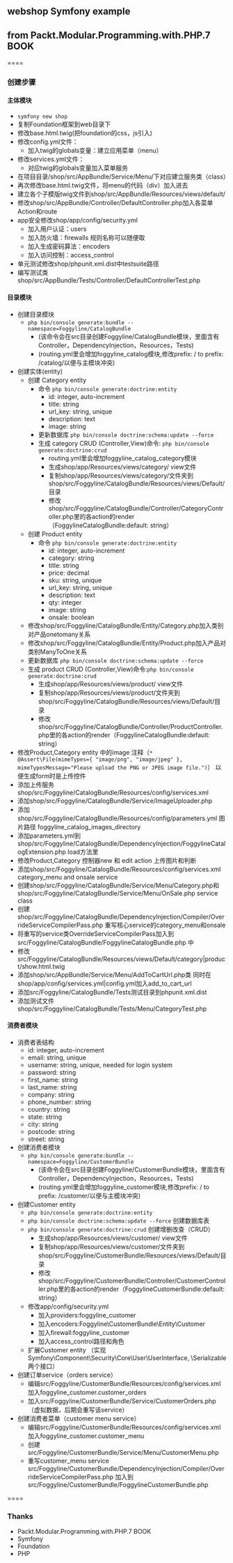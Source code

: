 ## webshop Symfony example
## from Packt.Modular.Programming.with.PHP.7 BOOK
====
### 创建步骤

#### 主体模块
 - `symfony new shop`
 - 复制Foundation框架到web目录下
 - 修改base.html.twig(把foundation的css，js引入)
 - 修改config.yml文件：
   - 加入twig的globals变量：建立应用菜单（menu）
 - 修改services.yml文件：
   - 对应twig的globals变量加入菜单服务
 - 在项目目录/shop/src/AppBundle/Service/Menu/下对应建立服务类（class）
 - 再次修改base.html.twig文件，将menu的代码（div）加入进去
 - 建立各个子模版twig文件到shop/src/AppBundle/Resources/views/default/
 - 修改shop/src/AppBundle/Controller/DefaultController.php加入各菜单Action和route
 - app安全修改shop/app/config/security.yml
   - 加入用户认证：users
   - 加入防火墙：firewalls 规则名称可以随便取
   - 加入生成密码算法：encoders
   - 加入访问控制：access_control
 - 单元测试修改shop/phpunit.xml.dist中testsuite路径
 - 编写测试类shop/src/AppBundle/Tests/Controller/DefaultControllerTest.php

#### 目录模块
 - 创建目录模块
   - `php bin/console generate:bundle --namespace=Foggyline/CatalogBundle`
     - (该命令会在src目录创建Foggyline/CatalogBundle模块，里面含有Controller，DependencyInjection，Resources，Tests)
     - (routing.yml里会增加foggyline_catalog模块,修改prefix: / to prefix: /catalog/以便与主模块冲突)
 - 创建实体(entity)
   - 创建 Category entity
     - 命令 `php bin/console generate:doctrine:entity`
       - id: integer, auto-increment
       - title: string
       - url_key: string, unique
       - description: text
       - image: string
     - 更新数据库 `php bin/console doctrine:schema:update --force`
     - 生成 category CRUD (Controller,View)命令: `php bin/console generate:doctrine:crud`
       - routing.yml里会增加foggyline_catalog_category模块
       - 生成shop/app/Resources/views/category/ view文件
       - 复制shop/app/Resources/views/category/文件夹到shop/src/Foggyline/CatalogBundle/Resources/views/Default/目录
       - 修改shop/src/Foggyline/CatalogBundle/Controller/CategoryController.php里的各action的render（FoggylineCatalogBundle:default: string）
   - 创建 Product entity
     - 命令 `php bin/console generate:doctrine:entity`
       - id: integer, auto-increment
       - category: string
       - title: string
       - price: decimal
       - sku: string, unique
       - url_key: string, unique
       - description: text
       - qty: integer
       - image: string
       - onsale: boolean
   - 修改shop/src/Foggyline/CatalogBundle/Entity/Category.php加入类别对产品onetomany关系
   - 修改shop/src/Foggyline/CatalogBundle/Entity/Product.php加入产品对类别ManyToOne关系
   - 更新数据库 `php bin/console doctrine:schema:update --force`
   - 生成 product CRUD (Controller,View)命令:`php bin/console generate:doctrine:crud`
     - 生成shop/app/Resources/views/product/ view文件
     - 复制shop/app/Resources/views/product/文件夹到shop/src/Foggyline/CatalogBundle/Resources/views/Default/目录
     - 修改shop/src/Foggyline/CatalogBundle/Controller/ProductController.php里的各action的render（FoggylineCatalogBundle:default: string）
 - 修改Product,Category entity 中的image 注释（`* @Assert\File(mimeTypes={ "image/png", "image/jpeg" }, mimeTypesMessage="Please upload the PNG or JPEG image file.")`） 以便生成form时是上传控件
 - 添加上传服务shop/src/Foggyline/CatalogBundle/Resources/config/services.xml
 - 添加shop/src/Foggyline/CatalogBundle/Service/ImageUploader.php
 - 添加shop/src/Foggyline/CatalogBundle/Resources/config/parameters.yml 图片路径 foggyline_catalog_images_directory
 - 添加parameters.yml到shop/src/Foggyline/CatalogBundle/DependencyInjection/FoggylineCatalogExtension.php load方法里
 - 修改Product,Category 控制器new 和 edit action 上传图片和判断
 - 添加shop/src/Foggyline/CatalogBundle/Resources/config/services.xml category_menu and onsale service
 - 创建shop/src/Foggyline/CatalogBundle/Service/Menu/Category.php和shop/src/Foggyline/CatalogBundle/Service/Menu/OnSale.php service class
 - 创建shop/src/Foggyline/CatalogBundle/DependencyInjection/Compiler/OverrideServiceCompilerPass.php 重写核心service的category_menu和onsale
 - 将重写的service类OverrideServiceCompilerPass加入到src/Foggyline/CatalogBundle/FoggylineCatalogBundle.php 中
 - 修改src/Foggyline/CatalogBundle/Resources/views/Default/category|product/show.html.twig
 - 添加shop/src/AppBundle/Service/Menu/AddToCartUrl.php类 同时在shop/app/config/services.yml|config.yml加入add_to_cart_url
 - 添加src/Foggyline/CatalogBundle/Tests测试目录到phpunit.xml.dist
 - 添加测试文件shop/src/Foggyline/CatalogBundle/Tests/Menu/CategoryTest.php

#### 消费者模块
 - 消费者表结构
   - id: integer, auto-increment
   - email: string, unique
   - username: string, unique, needed for login system
   - password: string
   - first_name: string
   - last_name: string
   - company: string
   - phone_number: string
   - country: string
   - state: string
   - city: string
   - postcode: string
   - street: string
 - 创建消费者模块
   - `php bin/console generate:bundle --namespace=Foggyline/CustomerBundle`
     - (该命令会在src目录创建Foggyline/CustomerBundle模块，里面含有Controller，DependencyInjection，Resources，Tests)
     - (routing.yml里会增加foggyline_customer模块,修改prefix: / to prefix: /customer/以便与主模块冲突)
 - 创建Customer entity
   - `php bin/console generate:doctrine:entity`
   - `php bin/console doctrine:schema:update --force` 创建数据库表
   - `php bin/console generate:doctrine:crud` 创建增删改查（CRUD）
     - 生成shop/app/Resources/views/customer/ view文件
     - 复制shop/app/Resources/views/customer/文件夹到shop/src/Foggyline/CustomerBundle/Resources/views/Default/目录
     - 修改shop/src/Foggyline/CustomerBundle/Controller/CustomerController.php里的各action的render（FoggylineCustomerBundle:default: string）
   - 修改app/config/security.yml
     - 加入providers:foggyline_customer
     - 加入encoders:Foggyline\CustomerBundle\Entity\Customer
     - 加入firewall:foggyline_customer
     - 加入access_control路径和角色
   - 扩展Customer entity （实现Symfony\Component\Security\Core\User\UserInterface, \Serializable 两个接口）
 - 创建订单service（orders service）
   - 编辑src/Foggyline/CustomerBundle/Resources/config/services.xml加入foggyline_customer.customer_orders
   - 加入src/Foggyline/CustomerBundle/Service/CustomerOrders.php（虚拟数据，后期会重写该service）
 - 创建消费者菜单（customer menu service）
   - 编辑src/Foggyline/CustomerBundle/Resources/config/services.xml加入foggyline_customer.customer_menu
   - 创建src/Foggyline/CustomerBundle/Service/Menu/CustomerMenu.php
   - 重写customer_menu service src/Foggyline/CustomerBundle/DependencyInjection/Compiler/OverrideServiceCompilerPass.php 加入到 src/Foggyline/CustomerBundle/FoggylineCustomerBundle.php

====

### Thanks
 - Packt.Modular.Programming.with.PHP.7 BOOK
 - Symfony
 - Foundation
 - PHP